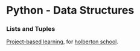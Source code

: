 # Python - Data Structures
### Lists and Tuples

[Project-based learning](https://en.wikipedia.org/wiki/Project-based_learning), for [holberton school](https://www.holbertonschool.com/tn/en/).